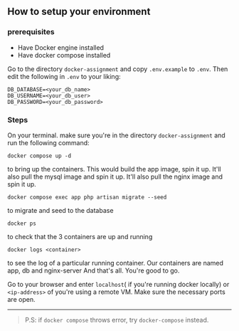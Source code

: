 ## How to setup your environment

### prerequisites
- Have Docker engine installed
- Have docker compose installed


Go to the directory `docker-assignment` and copy `.env.example` to `.env`. Then edit the following in `.env` to your liking:
```env
DB_DATABASE=<your_db_name>
DB_USERNAME=<your_db_user>
DB_PASSWORD=<your_db_password>
```

### Steps
On your terminal. make sure you're in the directory `docker-assignment` and run the following command:

```shell
docker compose up -d
```

to bring up the containers. This would build the app image, spin it up. It'll also pull the mysql image and spin it up. It'll also pull the nginx image and spin it up.

```shell
docker compose exec app php artisan migrate --seed
```

to migrate and seed to the database

```shell
docker ps
```

to check that the 3 containers are up and running
```shell
docker logs <container>
```

to see the log of a particular running container. Our containers are named app, db and nginx-server
And that's all. You're good to go.

Go to your browser and enter `localhost`( if you're running docker locally) or `<ip-address>` of you're using a remote VM. Make sure the necessary ports are open.

---

> P.S: if `docker compose` throws error, try `docker-compose` instead.

